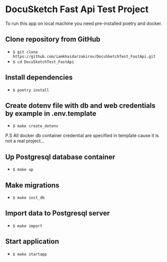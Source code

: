 # DocuSketch Fast Api Test Project

To run this app on local machine you need pre-installed poetry and docker.
## Clone repository from GitHub
- ```$ git clone https://github.com/iamkhaidarzakirov/DocuSketchTest_FastApi.git```
- ```$ cd DocuSketchTest_FastApi ```
## Install dependencies
- ```$ poetry install```
## Create dotenv file with db and web credentials by example in .env.template
- ```$ make create_dotenv```

P.S All docker db container credential are specified in template cause it is not a real project... 
## Up Postgresql database container
- ```$ make up```
## Make migrations
- ```$ make init_db```
## Import data to Postgresql server
- ```$ make import```
## Start application
- ```$ make startapp```
